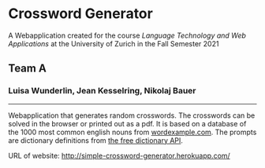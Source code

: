 # Crossword Generator
A Webapplication created for the course
*Language Technology and Web Applications* at the University 
of Zurich in the Fall Semester 2021

## Team A
### Luisa Wunderlin, Jean Kesselring, Nikolaj Bauer

---
Webapplication that generates random crosswords. The crosswords can be solved in the browser or printed out as a pdf.
It is based on a database of the 1000 most common english nouns from [wordexample.com](https://www.wordexample.com/list/most-common-nouns-english). The prompts are dictionary definitions from [the free dictionary API](https://github.com/meetDeveloper/freeDictionaryAPI).


URL of website: http://simple-crossword-generator.herokuapp.com/


